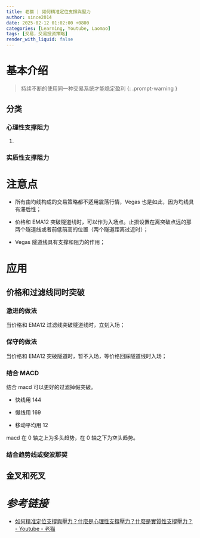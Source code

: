 ```yaml
---
title: 老猫 | 如何精准定位支撐與壓力
author: since2014
date: 2025-02-12 01:02:00 +0800
categories: [Learning, Youtube, Laomao]
tags: [交易，交易投资策略]
render_with_liquid: false
---
```


# 基本介绍


> 持续不断的使用同一种交易系统才能稳定盈利
{: .prompt-warning }

## 分类

### 心理性支撑阻力

1. 

### 实质性支撑阻力



# 注意点

+ 所有由均线构成的交易策略都不适用震荡行情，Vegas 也是如此，因为均线具有滞后性；

+ 价格和 EMA12 突破隧道线时，可以作为入场点。止损设置在离突破点远的那两个隧道线或者前低前高的位置（两个隧道距离过近时）；

+ Vegas 隧道线具有支撑和阻力的作用；

# 应用

## 价格和过滤线同时突破

### 激进的做法

当价格和 EMA12 过滤线突破隧道线时，立刻入场；

### 保守的做法

当价格和 EMA12 突破隧道时，暂不入场，等价格回踩隧道线时入场；

### 结合 MACD 

结合 macd 可以更好的过滤掉假突破。

+ 快线用 144

+ 慢线用 169

+ 移动平均用 12

macd 在 0 轴之上为多头趋势，在 0 轴之下为空头趋势。

### 结合趋势线或斐波那契

## 金叉和死叉

# *参考链接*

+ [如何精准定位支撐與壓力？什麼是心理性支撐壓力？什麼是實質性支撐壓力？ - Youtube - 老猫](https://youtu.be/6pZYggjm9B8?si=-k_93nMLYTAZjwDH)